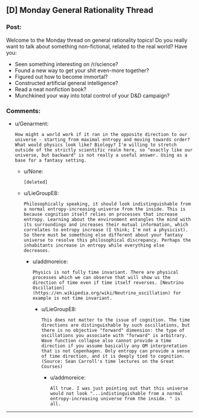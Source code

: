 ## [D] Monday General Rationality Thread

### Post:

Welcome to the Monday thread on general rationality topics!  Do you really want to talk about something non-fictional, related to the real world?  Have you:

* Seen something interesting on /r/science?
* Found a new way to get your shit even-more together?
* Figured out how to become immortal?
* Constructed artificial general intelligence?
* Read a neat nonfiction book?
* Munchkined your way into total control of your D&D campaign?


### Comments:

- u/Genarment:
  ```
  How might a world work if it ran in the opposite direction to our universe - starting from maximal entropy and moving towards order? What would physics look like? Biology? I'm willing to stretch outside of the strictly scientific realm here, so "exactly like our universe, but backward" is not really a useful answer. Using as a base for a fantasy setting.
  ```

  - u/None:
    ```
    [deleted]
    ```

  - u/LieGroupE8:
    ```
    Philosophically speaking, it should look indistinguishable from a normal entropy-increasing universe from the inside. This is because cognition itself relies on processes that increase entropy. Learning about the environment entangles the mind with its surroundings and increases their mutual information, which correlates to entropy increase (I think; I'm not a physicist). So there must be something else different about your fantasy universe to resolve this philosophical discrepancy. Perhaps the inhabitants increase in entropy while everything else decreases.
    ```

    - u/addmoreice:
      ```
      Physics is not fully time invariant. There are physical processes which we can observe that will show us the direction of time even if time itself reverses. [Neutrino Oscillation](https://en.wikipedia.org/wiki/Neutrino_oscillation) for example is not time invariant.
      ```

      - u/LieGroupE8:
        ```
        This does not matter to the issue of cognition. The time directions are distinguishable by such oscillations, but there is no objective "forward" dimension: the type of oscillations you associate with "forward" is arbitrary. Wave function collapse also cannot provide a time direction if you assume basically any QM interpretation that is not Copenhagen. Only entropy can provide a sense of time direction, and it is deeply tied to cognition. (Source: Sean Carroll's time lectures on the Great Courses)
        ```

        - u/addmoreice:
          ```
          All true. I was just pointing out that this universe would not look "...indistinguishable from a normal entropy-increasing universe from the inside. " is all.
          ```

---

